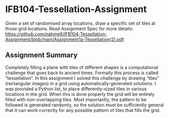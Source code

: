 # IFB104-Tessellation-Assignment
Given a set of randomised array locations, draw a specific set of tiles at those grid locations. 
Read Assignment Spec for more details: https://github.com/nahme6/IFB104-Tessellation-Assignment/blob/main/Assignment1a-Tessellation(2).pdf

## Assignment Summary
Completely filling a plane with tiles of different shapes is a computational challenge that goes back to ancient times. Formally this process is called “tessellation”. In this assignment I solved this challenge by drawing “tiles” (rectangular images) in a grid using automatically-generated solutions. I was provided a Python list, to place differently-sized tiles in various locations in the grid. When this is done properly the grid will be entirely filled with non-overlapping tiles. Most importantly, the pattern to be followed is generated randomly, so the solution must be sufficiently general that it can work correctly for any possible pattern of tiles that fills the grid.
